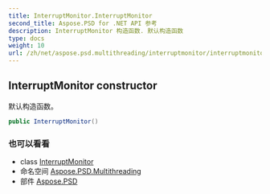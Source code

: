 ```yaml
---
title: InterruptMonitor.InterruptMonitor
second_title: Aspose.PSD for .NET API 参考
description: InterruptMonitor 构造函数. 默认构造函数
type: docs
weight: 10
url: /zh/net/aspose.psd.multithreading/interruptmonitor/interruptmonitor/
---
```

## InterruptMonitor constructor

默认构造函数。

```csharp
public InterruptMonitor()
```

### 也可以看看

* class [InterruptMonitor](../)
* 命名空间 [Aspose.PSD.Multithreading](../../interruptmonitor/)
* 部件 [Aspose.PSD](../../../)


